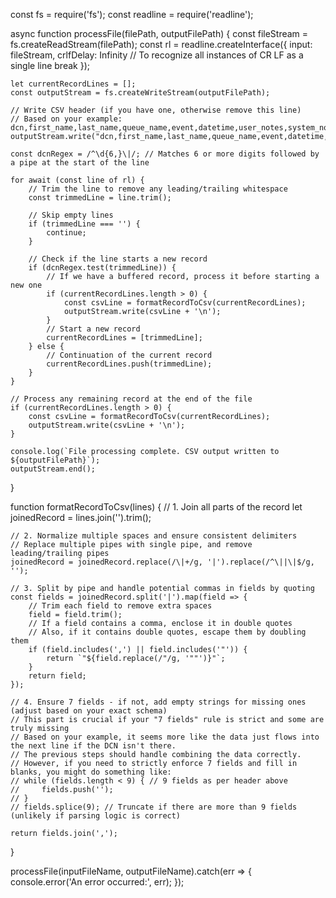 const fs = require('fs');
const readline = require('readline');

async function processFile(filePath, outputFilePath) {
    const fileStream = fs.createReadStream(filePath);
    const rl = readline.createInterface({
        input: fileStream,
        crlfDelay: Infinity // To recognize all instances of CR LF as a single line break
    });

    let currentRecordLines = [];
    const outputStream = fs.createWriteStream(outputFilePath);

    // Write CSV header (if you have one, otherwise remove this line)
    // Based on your example: dcn,first_name,last_name,queue_name,event,datetime,user_notes,system_notes,description
    outputStream.write("dcn,first_name,last_name,queue_name,event,datetime,user_notes,system_notes,description\n");

    const dcnRegex = /^\d{6,}\|/; // Matches 6 or more digits followed by a pipe at the start of the line

    for await (const line of rl) {
        // Trim the line to remove any leading/trailing whitespace
        const trimmedLine = line.trim();

        // Skip empty lines
        if (trimmedLine === '') {
            continue;
        }

        // Check if the line starts a new record
        if (dcnRegex.test(trimmedLine)) {
            // If we have a buffered record, process it before starting a new one
            if (currentRecordLines.length > 0) {
                const csvLine = formatRecordToCsv(currentRecordLines);
                outputStream.write(csvLine + '\n');
            }
            // Start a new record
            currentRecordLines = [trimmedLine];
        } else {
            // Continuation of the current record
            currentRecordLines.push(trimmedLine);
        }
    }

    // Process any remaining record at the end of the file
    if (currentRecordLines.length > 0) {
        const csvLine = formatRecordToCsv(currentRecordLines);
        outputStream.write(csvLine + '\n');
    }

    console.log(`File processing complete. CSV output written to ${outputFilePath}`);
    outputStream.end();
}

function formatRecordToCsv(lines) {
    // 1. Join all parts of the record
    let joinedRecord = lines.join('').trim();

    // 2. Normalize multiple spaces and ensure consistent delimiters
    // Replace multiple pipes with single pipe, and remove leading/trailing pipes
    joinedRecord = joinedRecord.replace(/\|+/g, '|').replace(/^\||\|$/g, '');

    // 3. Split by pipe and handle potential commas in fields by quoting
    const fields = joinedRecord.split('|').map(field => {
        // Trim each field to remove extra spaces
        field = field.trim();
        // If a field contains a comma, enclose it in double quotes
        // Also, if it contains double quotes, escape them by doubling them
        if (field.includes(',') || field.includes('"')) {
            return `"${field.replace(/"/g, '""')}"`;
        }
        return field;
    });

    // 4. Ensure 7 fields - if not, add empty strings for missing ones (adjust based on your exact schema)
    // This part is crucial if your "7 fields" rule is strict and some are truly missing
    // Based on your example, it seems more like the data just flows into the next line if the DCN isn't there.
    // The previous steps should handle combining the data correctly.
    // However, if you need to strictly enforce 7 fields and fill in blanks, you might do something like:
    // while (fields.length < 9) { // 9 fields as per header above
    //     fields.push('');
    // }
    // fields.splice(9); // Truncate if there are more than 9 fields (unlikely if parsing logic is correct)

    return fields.join(',');
}


processFile(inputFileName, outputFileName).catch(err => {
    console.error('An error occurred:', err);
});
